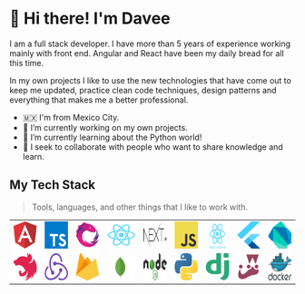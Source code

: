 # 👋 Hi there! I'm Davee

I am a full stack developer. I have more than 5 years of experience working mainly with front end. Angular and React have been my daily bread for all this time.

In my own projects I like to use the new technologies that have come out to keep me updated, practice clean code techniques, design patterns and everything that makes me a better professional.
- 🇲🇽 I'm from Mexico City.
- 🔭 I’m currently working on my own projects.
- 🌱 I’m currently learning about the Python world!
- 👯 I seek to collaborate with people who want to share knowledge and learn.

## My Tech Stack
> Tools, languages, and other things that I like to work with.

<table width="100%">
  <tr>
    <td align="center" width="100">
      <a href="#" title="Angular">
        <img src="./img/angular.svg" width="48" height="48" alt="Angular" />
      </a>
    </td>
    <td align="center" width="100">
      <a href="#" title="TypeScript">
        <img src="./img/typescript.svg" width="48" height="48" alt="TypeScript" />
      </a>
    </td>
    <td align="center" width="100">
      <a href="#" title="RXJS">
        <img src="./img/rxjs.svg" width="48" height="48" alt="RXJS" />
      </a>
    </td>
    <td align="center" width="120">
      <a href="#" title="React">
        <img src="./img/react.svg" width="48" height="48" alt="React" />
      </a>
    </td>
    <td align="center" width="100">
      <a href="#" title="Nextjs">
        <img src="./img/next.svg" width="48" height="48" alt="Nextjs" />
      </a>
    </td>
    <td align="center" width="100">
      <a href="#" title="JavaScript">
        <img src="./img/js.svg" width="48" height="48" alt="JavaScript" />
        </a>
    </td>
    <td align="center" width="100">
      <a href="#" title="React Native">
        <img src="./img/react-native.svg" width="48" height="48" alt="React Native" />
      </a>
    </td>
    <td align="center" width="100">
      <a href="#" title="Flutter">
        <img src="./img/flutter.svg" width="48" height="48" alt="Flutter" />
      </a>
    </td>
    <td align="center" width="100">
      <a href="#" title="Dart">
        <img src="./img/dart.svg" width="48" height="48" alt="Dart" />
      </a>
    </td>
  </tr>
  <tr>
    <td align="center" width="100">
      <a href="#" title="Nestjs">
        <img src="./img/nestjs.svg" width="48" height="48" alt="Nestjs" />
      </a>
    </td>
    <td align="center" width="100">
      <a href="#" title="Redux">
        <img src="./img/redux.svg" width="48" height="48" alt="Redux" />
      </a>
    </td>
    <td align="center" width="100">
      <a href="#" title="Firebase">
        <img src="./img/firebase.svg" width="48" height="48" alt="Firebase" />
      </a>
    </td>
    <td align="center" width="100">
      <a href="#" title="Mongo">
        <img src="./img/mongo.svg" width="48" height="48" alt="Mongo" />
      </a>
    </td>
    <td align="center" width="100">
      <a href="#" title="Nodejs">
        <img src="./img/nodejs.svg" width="48" height="48" alt="Nodejs" />
      </a>
    </td>
    <td align="center" width="100">
      <a href="#" title="Python">
        <img src="./img/python.svg" width="48" height="48" alt="Python" />
      </a>
    </td>
    <td align="center" width="100">
      <a href="#" title="Django">
        <img src="./img/django.svg" width="48" height="48" alt="Django" />
      </a>
    </td>
    <td align="center" width="100">
      <a href="#" title="Jest">
        <img src="./img/jest.svg" width="48" height="48" alt="Jest" />
      </a>
    </td>
    <td align="center" width="100">
      <a href="#" title="Docker">
        <img src="./img/docker.svg" width="48" height="48" alt="Docker" />
      </a>
    </td>
  </tr>
</table>
